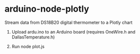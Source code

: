 # arduino-node-plotly
Stream data from DS18B20 digital thermometer to a Plotly chart

1) Upload ardu.ino to an Arduino board (requires OneWire.h and DallasTemperature.h)

2) Run node plot.js <title> to start listening to the serial port and streaming data to the Plotly chart (requires plotly, serialport, csv-write-stream)
